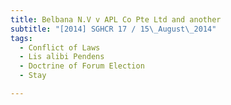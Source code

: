 ```yaml
---
title: Belbana N.V v APL Co Pte Ltd and another
subtitle: "[2014] SGHCR 17 / 15\_August\_2014"
tags:
  - Conflict of Laws
  - Lis alibi Pendens
  - Doctrine of Forum Election
  - Stay

---
```


